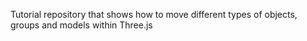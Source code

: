 Tutorial repository that shows how to move different types of objects, groups and models within Three.js